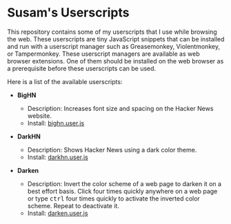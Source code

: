 Susam's Userscripts
===================

This repository contains some of my userscripts that I use while
browsing the web. These userscripts are tiny JavaScript snippets that
can be installed and run with a userscript manager such as
Greasemonkey, Violentmonkey, or Tampermonkey. These userscript
managers are available as web browser extensions. One of them should
be installed on the web browser as a prerequisite before these
userscripts can be used.

Here is a list of the available userscripts:

  * **BigHN**
    - Description: Increases font size and spacing on the Hacker News website.
    - Install: [bighn.user.js]

  * **DarkHN**
    - Description: Shows Hacker News using a dark color theme.
    - Install: [darkhn.user.js]

  * **Darken**
    - Description: Invert the color scheme of a web page to darken it
      on a best effort basis. Click four times quickly anywhere on a
      web page or type <kbd>ctrl</kbd> four times quickly to activate
      the inverted color scheme. Repeat to deactivate it.
    - Install: [darken.user.js]

[bighn.user.js]: https://github.com/susam/userscripts/raw/main/bighn.user.js
[darkhn.user.js]: https://github.com/susam/userscripts/raw/main/darkhn.user.js
[darken.user.js]: https://github.com/susam/userscripts/raw/main/darken.user.js
